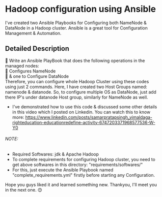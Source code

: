 # Hadoop configuration using Ansible

I've created two Ansible Playbooks for Configuring both NameNode & DataNode in a Hadoop cluster. Ansible is a great tool for Configuration Management & Automation.

## Detailed Description
🔰 Write an Ansible PlayBook that does the following operations in the managed nodes:\
🔹 Configures NameNode\
🔹 & one to Configure DataNode\
Therefore, you can configure whole Hadoop Cluster using these codes using just 2 commands. Here, I have created two Host Groups named: namenode & datanode. So, to configure multiple OS as DataNode, just add there IP's under datanode Host group, similarly for NameNode as well. 

- I've demonstrated how to use this code & discussed some other details in this video which I posted on Linkedin. You can watch this to know more:
https://www.linkedin.com/posts/samarpratapsingh_vimaldaga-righteducation-educationredefine-activity-6747203371968577536-W-Y0

###### NOTE:
- Required Softwares: jdk & Apache Hadoop
- To complete requirements for configuring Hadoop cluster, you need to get above softwares in this directory: "requirements/softwares/"
- For this, just execute the Ansible Playbook named "complete_requirements.yml" firstly before starting any Configuration.

Hope you guys liked it and learned something new. Thankyou, I'll meet you in the next one. 😊
